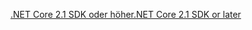 [<span data-ttu-id="4ac58-101">.NET Core 2.1 SDK oder höher</span><span class="sxs-lookup"><span data-stu-id="4ac58-101">.NET Core 2.1 SDK or later</span></span>](https://www.microsoft.com/net/download/all)
